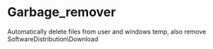 # Garbage_remover
Automatically delete files from user and windows temp, also remove SoftwareDistribution\Download
